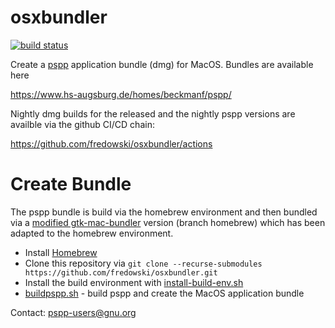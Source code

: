 osxbundler
=======

[![build status](https://github.com/fredowski/osxbundler/workflows/psppbundle/badge.svg)](https://github.com/fredowski/osxbundler/actions)

Create a [pspp](https://www.gnu.org/software/pspp) application bundle (dmg) for MacOS. Bundles are available here

https://www.hs-augsburg.de/homes/beckmanf/pspp/

Nightly dmg builds for the released and the nightly pspp versions are availble via the github CI/CD chain:

https://github.com/fredowski/osxbundler/actions

Create Bundle
=========

The pspp bundle is build via the homebrew environment and then bundled
via a
[modified gtk-mac-bundler](https://github.com/fredowski/gtk-mac-bundler/tree/homebrew)
version (branch homebrew) which has been adapted to the homebrew environment.

* Install [Homebrew](https://brew.sh)
* Clone this repository via `git clone --recurse-submodules
https://github.com/fredowski/osxbundler.git`
* Install the build environment with [install-build-env.sh](https://github.com/fredowski/osxbundler/blob/master/install-build-env.sh) 
* [buildpspp.sh](https://github.com/fredowski/osxbundler/blob/master/buildpspp.sh) - build pspp and create the MacOS application bundle

Contact: pspp-users@gnu.org
